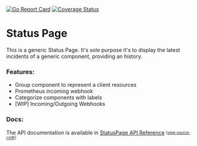 [![Go Report Card](https://goreportcard.com/badge/github.com/involvestecnologia/statuspage)](https://goreportcard.com/report/github.com/involvestecnologia/statuspage)
[![Coverage Status](https://coveralls.io/repos/github/involvestecnologia/statuspage/badge.svg?branch=master)](https://coveralls.io/github/involvestecnologia/statuspage?branch=master)
# Status Page

This is a generic Status Page. It's sole purpose it's to display the latest incidents of a generic component, providing an history.

### Features:
 - Group component to represent a client resources
 - Prometheus incoming webhook
 - Categorize components with labels
 - [WIP] Incoming/Outgoing Webhooks

### Docs:
 The API documentation is available in [StatusPage API Reference](https://involvestecnologia.github.io/statuspage-api-reference) <sub><sup>[[view-source-code](https://github.com/involvestecnologia/statuspage-api-reference)]</sup></sub>